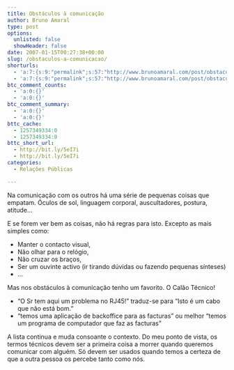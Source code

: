 ```yaml
---
title: Obstáculos à comunicação
author: Bruno Amaral
type: post
options:
  unlisted: false
  showHeader: false
date: 2007-01-15T00:27:38+00:00
slug: /obstaculos-a-comunicacao/
shorturls:
  - 'a:7:{s:9:"permalink";s:57:"http://www.brunoamaral.com/post/obstaculos-a-comunicacao/";s:7:"tinyurl";s:25:"http://tinyurl.com/6x5o6z";s:4:"isgd";s:17:"http://is.gd/pMOy";s:5:"bitly";s:20:"http://bit.ly/1Izp2P";s:5:"snipr";s:22:"http://snipr.com/ewl6a";s:5:"snurl";s:22:"http://snurl.com/ewl6a";s:7:"snipurl";s:24:"http://snipurl.com/ewl6a";}'
  - 'a:7:{s:9:"permalink";s:57:"http://www.brunoamaral.com/post/obstaculos-a-comunicacao/";s:7:"tinyurl";s:25:"http://tinyurl.com/6x5o6z";s:4:"isgd";s:17:"http://is.gd/pMOy";s:5:"bitly";s:20:"http://bit.ly/1Izp2P";s:5:"snipr";s:22:"http://snipr.com/ewl6a";s:5:"snurl";s:22:"http://snurl.com/ewl6a";s:7:"snipurl";s:24:"http://snipurl.com/ewl6a";}'
btc_comment_counts:
  - 'a:0:{}'
  - 'a:0:{}'
btc_comment_summary:
  - 'a:0:{}'
  - 'a:0:{}'
bttc_cache:
  - 1257349334:0
  - 1257349334:0
bttc_short_url:
  - http://bit.ly/5eI7i
  - http://bit.ly/5eI7i
categories:
  - Relações Públicas

---
```

Na comunicação com os outros há uma série de pequenas coisas que empatam. Óculos de sol, linguagem corporal, auscultadores, postura, atitude&#8230;

E se forem ver bem as coisas, não há regras para isto. Excepto as mais simples como:

  * Manter o contacto visual,
  * Não olhar para o relógio,
  * Não cruzar os braços,
  * Ser um ouvinte activo (ir tirando dúvidas ou fazendo pequenas sínteses)
  * &#8230;

Mas nos obstáculos à comunicação tenho um favorito. O Calão Técnico!

  * &#8220;O Sr tem aqui um problema no RJ45!&#8221; traduz-se para &#8220;Isto é um cabo que não está bom.&#8221;
  * &#8220;temos uma aplicação de backoffice para as facturas&#8221; ou melhor &#8220;temos um programa de computador que faz as facturas&#8221;

A lista continua e muda consoante o contexto. Do meu ponto de vista, os termos técnicos devem ser a primeira coisa a morrer quando queremos comunicar com alguém. Só devem ser usados quando temos a certeza de que a outra pessoa os percebe tanto como nós.